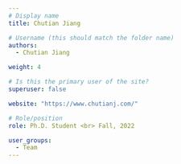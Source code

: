 ```yaml
---
# Display name
title: Chutian Jiang

# Username (this should match the folder name)
authors:
  - Chutian Jiang

weight: 4

# Is this the primary user of the site?
superuser: false

website: "https://www.chutianj.com/"

# Role/position
role: Ph.D. Student <br> Fall, 2022

user_groups:
  - Team
---
```


